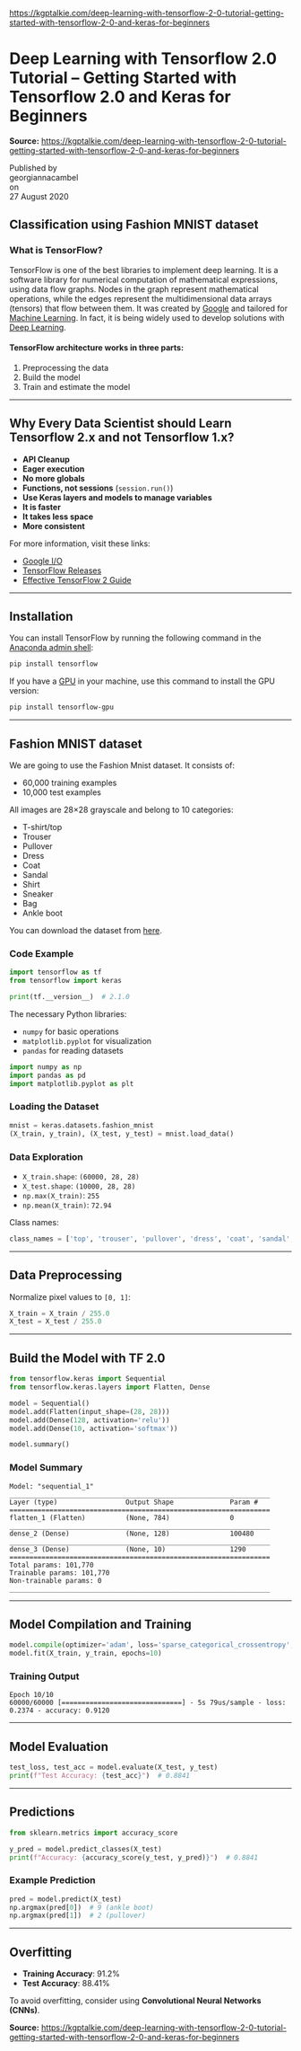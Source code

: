https://kgptalkie.com/deep-learning-with-tensorflow-2-0-tutorial-getting-started-with-tensorflow-2-0-and-keras-for-beginners

# Deep Learning with Tensorflow 2.0 Tutorial – Getting Started with Tensorflow 2.0 and Keras for Beginners

**Source:** https://kgptalkie.com/deep-learning-with-tensorflow-2-0-tutorial-getting-started-with-tensorflow-2-0-and-keras-for-beginners

Published by  
georgiannacambel  
on  
27 August 2020

## Classification using Fashion MNIST dataset

### What is TensorFlow?

TensorFlow is one of the best libraries to implement deep learning. It is a software library for numerical computation of mathematical expressions, using data flow graphs. Nodes in the graph represent mathematical operations, while the edges represent the multidimensional data arrays (tensors) that flow between them. It was created by [Google](https://www.google.com) and tailored for [Machine Learning](https://en.wikipedia.org/wiki/Machine_learning). In fact, it is being widely used to develop solutions with [Deep Learning](https://en.wikipedia.org/wiki/Deep_learning).

#### TensorFlow architecture works in three parts:
1. Preprocessing the data
2. Build the model
3. Train and estimate the model

---

## Why Every Data Scientist should Learn Tensorflow 2.x and not Tensorflow 1.x?

- **API Cleanup**
- **Eager execution**
- **No more globals**
- **Functions, not sessions** (`session.run()`)
- **Use Keras layers and models to manage variables**
- **It is faster**
- **It takes less space**
- **More consistent**

For more information, visit these links:
- [Google I/O](https://www.youtube.com/watch?v=lEljKc9ZtU8)
- [TensorFlow Releases](https://github.com/tensorflow/tensorflow/releases)
- [Effective TensorFlow 2 Guide](https://www.tensorflow.org/guide/effective_tf2)

---

## Installation

You can install TensorFlow by running the following command in the [Anaconda admin shell](https://docs.anaconda.com/anaconda/install/):

```bash
pip install tensorflow
```

If you have a [GPU](https://en.wikipedia.org/wiki/Graphics_processing_unit) in your machine, use this command to install the GPU version:

```bash
pip install tensorflow-gpu
```

---

## Fashion MNIST dataset

We are going to use the Fashion Mnist dataset. It consists of:
- 60,000 training examples
- 10,000 test examples

All images are 28×28 grayscale and belong to 10 categories:
- T-shirt/top
- Trouser
- Pullover
- Dress
- Coat
- Sandal
- Shirt
- Sneaker
- Bag
- Ankle boot

You can download the dataset from [here](https://github.com/zalandoresearch/fashion-mnist).

### Code Example

```python
import tensorflow as tf
from tensorflow import keras

print(tf.__version__)  # 2.1.0
```

The necessary Python libraries:
- `numpy` for basic operations
- `matplotlib.pyplot` for visualization
- `pandas` for reading datasets

```python
import numpy as np
import pandas as pd
import matplotlib.pyplot as plt
```

### Loading the Dataset

```python
mnist = keras.datasets.fashion_mnist
(X_train, y_train), (X_test, y_test) = mnist.load_data()
```

### Data Exploration

- `X_train.shape`: `(60000, 28, 28)`
- `X_test.shape`: `(10000, 28, 28)`
- `np.max(X_train)`: `255`
- `np.mean(X_train)`: `72.94`

Class names:
```python
class_names = ['top', 'trouser', 'pullover', 'dress', 'coat', 'sandal', 'shirt', 'sneaker', 'bag', 'ankle boot']
```

---

## Data Preprocessing

Normalize pixel values to `[0, 1]`:

```python
X_train = X_train / 255.0
X_test = X_test / 255.0
```

---

## Build the Model with TF 2.0

```python
from tensorflow.keras import Sequential
from tensorflow.keras.layers import Flatten, Dense

model = Sequential()
model.add(Flatten(input_shape=(28, 28)))
model.add(Dense(128, activation='relu'))
model.add(Dense(10, activation='softmax'))

model.summary()
```

### Model Summary

```
Model: "sequential_1"
_________________________________________________________________
Layer (type)                 Output Shape              Param #   
=================================================================
flatten_1 (Flatten)          (None, 784)               0         
_________________________________________________________________
dense_2 (Dense)              (None, 128)               100480    
_________________________________________________________________
dense_3 (Dense)              (None, 10)                1290      
=================================================================
Total params: 101,770
Trainable params: 101,770
Non-trainable params: 0
_________________________________________________________________
```

---

## Model Compilation and Training

```python
model.compile(optimizer='adam', loss='sparse_categorical_crossentropy', metrics=['accuracy'])
model.fit(X_train, y_train, epochs=10)
```

### Training Output

```
Epoch 10/10
60000/60000 [==============================] - 5s 79us/sample - loss: 0.2374 - accuracy: 0.9120
```

---

## Model Evaluation

```python
test_loss, test_acc = model.evaluate(X_test, y_test)
print(f"Test Accuracy: {test_acc}")  # 0.8841
```

---

## Predictions

```python
from sklearn.metrics import accuracy_score

y_pred = model.predict_classes(X_test)
print(f"Accuracy: {accuracy_score(y_test, y_pred)}")  # 0.8841
```

### Example Prediction

```python
pred = model.predict(X_test)
np.argmax(pred[0])  # 9 (ankle boot)
np.argmax(pred[1])  # 2 (pullover)
```

---

## Overfitting

- **Training Accuracy**: 91.2%
- **Test Accuracy**: 88.41%

To avoid overfitting, consider using **Convolutional Neural Networks (CNNs)**.

**Source:** https://kgptalkie.com/deep-learning-with-tensorflow-2-0-tutorial-getting-started-with-tensorflow-2-0-and-keras-for-beginners